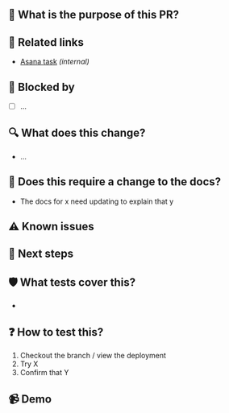 ## 🌟 What is the purpose of this PR?

<!-- Explain, at a high level, what this does and why. -->
<!-- Use the 'What does this change?' section to list more specific implementation details. -->

## 🔗 Related links

<!-- Add links to any context it is worth capturing (e.g. Issues, Discussions, Discord, Asana) -->
<!-- Mark any links which are not publicly accessible as _(internal)_ -->
<!-- Don't rely on links to explain the PR, especially internal ones: use the sections above -->

- [Asana task](link) _(internal)_

## 🚫 Blocked by

<!-- If the pull request is blocked by anything, list the blockers here. -->
<!-- If applicable, link to them. -->

- [ ] ...

## 🔍 What does this change?

<!-- Use a bullet list to explain your changes in more detail, if it would be helpful. -->
<!-- If applicable, link to the specific commit.-->

- ...

## 📜 Does this require a change to the docs?

<!-- If this adds a user facing feature or modifies how an existing feature is used, it likely needs a docs change. -->

- The docs for x need updating to explain that y

## ⚠️ Known issues

<!-- Are there known issues / intentionally omitted functionality? Flag them here to save reviewers doing so -->

## 🐾 Next steps

<!-- Are there are planned/suggested follow ups which are related but won't be done in this PR? -->

## 🛡 What tests cover this?

<!-- What automated tests cover this? Existing ones? New ones? None? -->

-

## ❓ How to test this?

<!-- Tell reviewers how they can test the functionality -->

1.  Checkout the branch / view the deployment
1.  Try X
1.  Confirm that Y

## 📹 Demo

<!-- Add a screenshot or video showcasing your work -->

